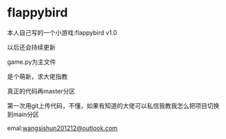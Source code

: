 # flappybird
本人自己写的一个小游戏:flappybird v1.0

以后还会持续更新

game.py为主文件

是个萌新，求大佬指教

真正的代码再master分区

第一次用git上传代码，不懂，如果有知道的大佬可以私信我教我怎么把项目切换到main分区

emal:wangsishun201212@outlook.com
